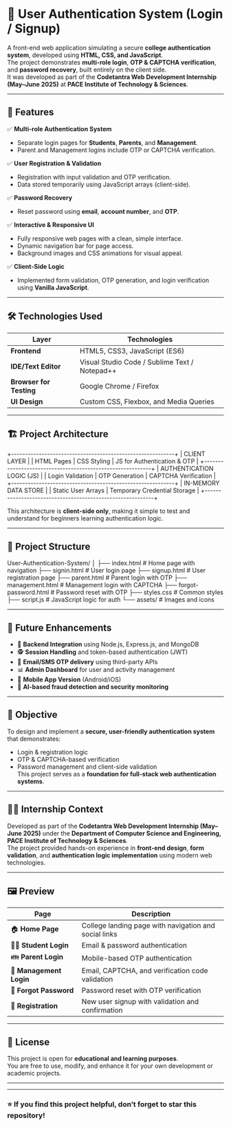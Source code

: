 # 🔐 User Authentication System (Login / Signup)

A front-end web application simulating a secure **college authentication system**, developed using **HTML, CSS, and JavaScript**.  
The project demonstrates **multi-role login**, **OTP & CAPTCHA verification**, and **password recovery**, built entirely on the client side.  
It was developed as part of the **Codetantra Web Development Internship (May–June 2025)** at **PACE Institute of Technology & Sciences**.

---

## 🧩 Features

✅ **Multi-role Authentication System**
- Separate login pages for **Students**, **Parents**, and **Management**.  
- Parent and Management logins include OTP or CAPTCHA verification.

✅ **User Registration & Validation**
- Registration with input validation and OTP verification.  
- Data stored temporarily using JavaScript arrays (client-side).

✅ **Password Recovery**
- Reset password using **email**, **account number**, and **OTP**.

✅ **Interactive & Responsive UI**
- Fully responsive web pages with a clean, simple interface.  
- Dynamic navigation bar for page access.  
- Background images and CSS animations for visual appeal.

✅ **Client-Side Logic**
- Implemented form validation, OTP generation, and login verification using **Vanilla JavaScript**.

---

## 🛠️ Technologies Used

| Layer | Technologies |
|-------|---------------|
| **Frontend** | HTML5, CSS3, JavaScript (ES6) |
| **IDE/Text Editor** | Visual Studio Code / Sublime Text / Notepad++ |
| **Browser for Testing** | Google Chrome / Firefox |
| **UI Design** | Custom CSS, Flexbox, and Media Queries |

---

## 🏗️ Project Architecture
+-----------------------------------------------------------+
| CLIENT LAYER |
| HTML Pages | CSS Styling | JS for Authentication & OTP |
+-----------------------------------------------------------+
| AUTHENTICATION LOGIC (JS) |
| Login Validation | OTP Generation | CAPTCHA Verification |
+-----------------------------------------------------------+
| IN-MEMORY DATA STORE |
| Static User Arrays | Temporary Credential Storage |
+-----------------------------------------------------------+



This architecture is **client-side only**, making it simple to test and understand for beginners learning authentication logic.

---

## 📂 Project Structure
User-Authentication-System/
│
├── index.html # Home page with navigation
├── signin.html # User login page
├── signup.html # User registration page
├── parent.html # Parent login with OTP
├── management.html # Management login with CAPTCHA
├── forgot-password.html # Password reset with OTP
├── styles.css # Common styles
├── script.js # JavaScript logic for auth
└── assets/ # Images and icons


---

## 🚀 Future Enhancements

- 🔗 **Backend Integration** using Node.js, Express.js, and MongoDB  
- 🕵️ **Session Handling** and token-based authentication (JWT)  
- 📧 **Email/SMS OTP delivery** using third-party APIs  
- 📊 **Admin Dashboard** for user and activity management  
- 📱 **Mobile App Version** (Android/iOS)  
- 🤖 **AI-based fraud detection and security monitoring**

---

## 🎯 Objective

To design and implement a **secure, user-friendly authentication system** that demonstrates:
- Login & registration logic
- OTP & CAPTCHA-based verification
- Password management and client-side validation  
This project serves as a **foundation for full-stack web authentication systems**.

---

## 🧑‍🏫 Internship Context

Developed as part of the **Codetantra Web Development Internship (May–June 2025)** under the **Department of Computer Science and Engineering, PACE Institute of Technology & Sciences**.  
The project provided hands-on experience in **front-end design**, **form validation**, and **authentication logic implementation** using modern web technologies.

---

## 🖼️ Preview

| Page | Description |
|------|--------------|
| 🏠 **Home Page** | College landing page with navigation and social links |
| 👨‍🎓 **Student Login** | Email & password authentication |
| 👪 **Parent Login** | Mobile-based OTP authentication |
| 🏢 **Management Login** | Email, CAPTCHA, and verification code validation |
| 🔑 **Forgot Password** | Password reset with OTP verification |
| 📝 **Registration** | New user signup with validation and confirmation |

---

## 📜 License

This project is open for **educational and learning purposes**.  
You are free to use, modify, and enhance it for your own development or academic projects.

---



---

### ⭐ If you find this project helpful, don’t forget to star this repository!


